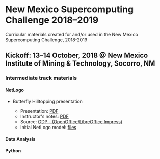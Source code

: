 # New Mexico Supercomputing Challenge 2018&ndash;2019

Curricular materials created for and/or used in the New Mexico Supercomputing Challenge, 2018-2019

## Kickoff: 13&ndash;14 October, 2018 @ New Mexico Institute of Mining &amp; Technology, Socorro, NM

### Intermediate track materials

#### NetLogo

* Butterfly Hilltopping presentation 

    * Presentation: [PDF](kickoff/netlogo/Butterfly%20Hilltopping.pdf)
    * Instructor's notes: [PDF](kickoff/netlogo/Butterfly%20Hilltopping%20(notes).pdf)
    * Source: [ODP - (OpenOffice/LibreOffice Impress)](kickoff/netlogo/Butterfly%20Hilltopping.odp)
    * Initial NetLogo model: [files](kickoff/netlogo)
    
#### Data Analysis

#### Python

